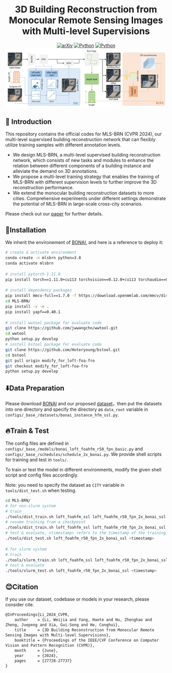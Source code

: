 <div align="center">
	<h1>3D Building Reconstruction from Monocular Remote Sensing Images with Multi-level Supervisions</h1>
	<a href="https://arxiv.org/abs/2404.04823"><img src='https://img.shields.io/badge/arXiv-2404.04823-red?logo=arXiv' alt='arXiv'></a>
	<a href=""><img src='https://img.shields.io/badge/python-3.8-blue.svg' alt='Python'></a>
	<a href=""><img src='https://img.shields.io/badge/License-Apache%202.0-yellow' alt='Python'></a>
</div>

<img src="docs/fig-overview.jpg">

## 📜 Introduction

This repository contains the official codes for MLS-BRN (CVPR 2024), our multi-level supervised building reconstruction network that can flexibly utilize training samples with different annotation levels.

- We design MLS-BRN, a multi-level supervised building reconstruction network, which consists of new tasks and modules to enhance the relation between different components of a building instance and alleviate the demand on 3D annotations.
- We propose a multi-level training strategy that enables the training of MLS-BRN with different supervision levels to further improve the 3D reconstruction performance.
- We extend the monocular building reconstruction datasets to more cities. Comprehensive experiments under different settings demonstrate the potential of MLS-BRN in large-scale cross-city scenarios.

Please check out our [paper](https://openaccess.thecvf.com/content/CVPR2024/html/Li_3D_Building_Reconstruction_from_Monocular_Remote_Sensing_Images_with_Multi-level_CVPR_2024_paper.html) for further details.

## 🔧Installation

We inherit the environement of [BONAI](https://github.com/jwwangchn/BONAI/tree/master), and here is a reference to deploy it:

```bash
# create & activate environment
conda create -n mlsbrn python=3.8
conda activate mlsbrn

# install pytorch-1.11.0 
pip install torch==1.11.0+cu113 torchvision==0.12.0+cu113 torchaudio==0.11.0 --extra-index-url https://download.pytorch.org/whl/cu113

# install dependency packages
pip install mmcv-full==1.7.0 -f https://download.openmmlab.com/mmcv/dist/cu113/torch1.11.0/index.html
cd MLS-BRN/
pip install -v -e .
pip install yapf==0.40.1

# install wwtool package for evaluate code
git clone https://github.com/jwwangchn/wwtool.git
cd wwtool
python setup.py develop
# install bstool package for evaluate code
git clone https://github.com/Hoteryoung/bstool.git
cd bstool
git pull origin modify_for_loft-foa-fro
git checkout modify_for_loft-foa-fro
python setup.py develop
```

## ⬇️Data Preparation

Please download [BONAI](https://github.com/jwwangchn/BONAI/tree/master) and our proposed [dataset](https://opendatalab.com/OpenDataLab/MLS-BRN)，then put the datasets into one directory and specify the directory as `data_root` variable in `configs/_base_/datasets/bonai_instance_hfm_ssl.py`.

## 🔥Train & Test

The config files are defined in ``configs/_base_/models/bonai_loft_foahfm_r50_fpn_basic.py`` and `configs/_base_/schedules/schedule_2x_bonai.py`. We provide shell scripts for training and test in `tools/`.

To train or test the model in different environments, modify the given shell script and config files accordingly.

Note: you need to specify the dataset as `CITY` variable in `tools/dist_test.sh` when testing.

```bash
cd MLS-BRN/
# for non-slurm system
# train
./tools/dist_train.sh loft_foahfm_ssl loft_foahfm_r50_fpn_2x_bonai_ssl
# resume training from a checkpoint
./tools/dist_train.sh loft_foahfm_ssl loft_foahfm_r50_fpn_2x_bonai_ssl --resume-from='path to checkpoint'
# test & evaluate, <timestamp> refers to the timestamp of the training results folder in ./work_dirs/
./tools/dist_test.sh loft_foahfm_r50_fpn_2x_bonai_ssl <timestamp>

# for slurm system
# train
./tools/slurm_train.sh loft_foahfm_ssl loft_foahfm_r50_fpn_2x_bonai_ssl
# test & evaluate 
./tools/slurm_test.sh loft_foahfm_r50_fpn_2x_bonai_ssl <timestamp>
```

## 😊Citation

If you use our dataset, codebase or models in your research, please consider cite.

```
@InProceedings{Li_2024_CVPR,
    author    = {Li, Weijia and Yang, Haote and Hu, Zhenghao and Zheng, Juepeng and Xia, Gui-Song and He, Conghui},
    title     = {3D Building Reconstruction from Monocular Remote Sensing Images with Multi-level Supervisions},
    booktitle = {Proceedings of the IEEE/CVF Conference on Computer Vision and Pattern Recognition (CVPR)},
    month     = {June},
    year      = {2024},
    pages     = {27728-27737}
}
```
